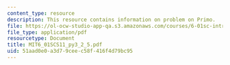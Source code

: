 ```yaml
---
content_type: resource
description: This resource contains information on problem on Primo.
file: https://ol-ocw-studio-app-qa.s3.amazonaws.com/courses/6-01sc-introduction-to-electrical-engineering-and-computer-science-i-spring-2011/51aad0e0a3d79ceec58f416f4d79bc95_MIT6_01SCS11_py3_2_5.pdf
file_type: application/pdf
resourcetype: Document
title: MIT6_01SCS11_py3_2_5.pdf
uid: 51aad0e0-a3d7-9cee-c58f-416f4d79bc95
---
```

